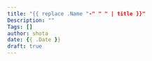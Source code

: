 ```yaml
---
title: "{{ replace .Name "-" " " | title }}"
Description: ""
Tags: []
author: shota
date: {{ .Date }}
draft: true
---
```


